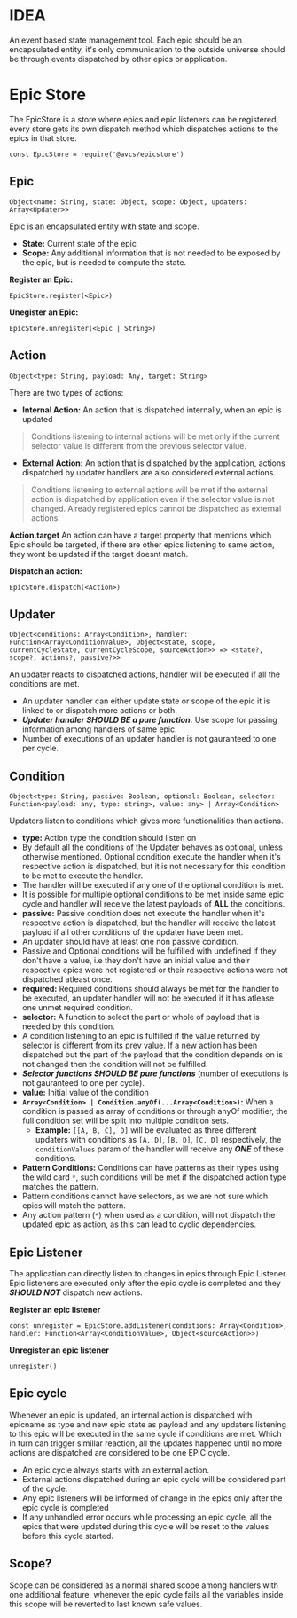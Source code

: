 # IDEA
An event based state management tool. Each epic should be an encapsulated entity, it's only communication to the outside universe should be through events dispatched by other epics or application.

# Epic Store
The EpicStore is a store where epics and epic listeners can be registered, every store gets its own dispatch method which dispatches actions to the epics in that store.
```
const EpicStore = require('@avcs/epicstore')
```

## Epic
`Object<name: String, state: Object, scope: Object, updaters: Array<Updater>>`

Epic is an encapsulated entity with state and scope.
* **State:** Current state of the epic
* **Scope:** Any additional information that is not needed to be exposed by the epic, but is needed to compute the state.

**Register an Epic:**
```
EpicStore.register(<Epic>)
```
**Unegister an Epic:**
```
EpicStore.unregister(<Epic | String>)
```

## Action
`Object<type: String, payload: Any, target: String>`

There are two types of actions:
* **Internal Action:**
  An action that is dispatched internally, when an epic is updated
> Conditions listening to internal actions will be met only if the current selector value is different from the previous selector value.
* **External Action:**
  An action that is dispatched by the application, actions dispatched by updater handlers are also considered external actions.
> Conditions listening to external actions will be met if the external action is dispatched by application even if the selector value is not changed.
> Already registered epics cannot be dispatched as external actions.

**Action.target**
An action can have a target property that mentions which Epic should be targeted, if there are other epics listening to same action, they
wont be updated if the target doesnt match.

**Dispatch an action:**
```
EpicStore.dispatch(<Action>)
```

## Updater
`Object<conditions: Array<Condition>, handler: Function<Array<ConditionValue>, Object<state, scope, currentCycleState, currentCycleScope, sourceAction>> => <state?, scope?, actions?, passive?>>`

An updater reacts to dispatched actions, handler will be executed if all the conditions are met.
* An updater handler can either update state or scope of the epic it is linked to or dispatch more actions or both.
* ***Updater handler SHOULD BE a pure function.*** Use scope for passing information among handlers of same epic.
* Number of executions of an updater handler is not gauranteed to one per cycle.

## Condition
`Object<type: String, passive: Boolean, optional: Boolean, selector: Function<payload: any, type: string>, value: any> | Array<Condition>`

Updaters listen to conditions which gives more functionalities than actions.
* **type:** Action type the condition should listen on
* By default all the conditions of the Updater behaves as optional, unless otherwise mentioned. Optional condition execute the handler when it's respective action is dispatched, but it is not necessary for this condition to be met to execute the handler.
* The handler will be executed if any one of the optional condition is met.
* It is possible for multiple optional conditions to be met inside same epic cycle and handler will receive the latest payloads of **ALL** the conditions.
* **passive:** Passive condition does not execute the handler when it's respective action is dispatched, but the handler will receive the latest payload if all other conditions of the updater have been met.
* An updater should have at least one non passive condition.
* Passive and Optional conditions will be fulfilled with undefined if they don't have a value, i.e they don't have an initial value and their respective epics were not registered or their respective actions were not dispatched atleast once.
* **required:** Required conditions should always be met for the handler to be executed, an updater handler will not be executed if it has atlease one unmet required condition.
* **selector:** A function to select the part or whole of payload that is needed by this condition.
* A condition listening to an epic is fulfilled if the value returned by selector is different from its prev value. If a new action has been dispatched but the part of the payload that the condition depends on is not changed then the condition will not be fulfilled.
* ***Selector functions SHOULD BE pure functions*** (number of executions is not gauranteed to one per cycle).
* **value:** Initial value of the condition
* **`Array<Condition> | Condition.anyOf(...Array<Condition>)`:** When a condition is passed as array of conditions or through anyOf modifier, the full condition set will be split into multiple condition sets.
    * **Example:** `[[A, B, C], D]` will be evaluated as three different updaters with conditions as `[A, D]`, `[B, D]`, `[C, D]` respectively, the `conditionValues` param of the handler will receive any ***ONE*** of these conditions.
* **Pattern Conditions:** Conditions can have patterns as their types using the wild card `*`, such conditions will be met if the dispatched action type matches the pattern.
* Pattern conditions cannot have selectors, as we are not sure which epics will match the pattern.
* Any action pattern (`*`) when used as a condition, will not dispatch the updated epic as action, as this can lead to cyclic dependencies.

## Epic Listener
The application can directly listen to changes in epics through Epic Listener. Epic listeners are executed only after the epic cycle is completed and they ***SHOULD NOT*** dispatch new actions.

**Register an epic listener**
```
const unregister = EpicStore.addListener(conditions: Array<Condition>, handler: Function<Array<ConditionValue>, Object<sourceAction>>)
```
**Unregister an epic listener**
```
unregister()
```

## Epic cycle
Whenever an epic is updated, an internal action is dispatched with epicname as type and new epic state as payload and any updaters listening to this epic will be executed in the same cycle if conditions are met.
Which in turn can trigger simillar reaction, all the updates happened until no more actions are dispatched are considered to be one EPIC cycle.

* An epic cycle always starts with an external action.
* External actions dispatched during an epic cycle will be considered part of the cycle.
* Any epic listeners will be informed of change in the epics only after the epic cycle is completed
* If any unhandled error occurs while processing an epic cycle, all the epics that were updated during this cycle will be reset to the values before this cycle started.

## Scope?
Scope can be considered as a normal shared scope among handlers with one additional feature, whenever the epic cycle fails all the variables inside this scope will be reverted to last known safe values.
